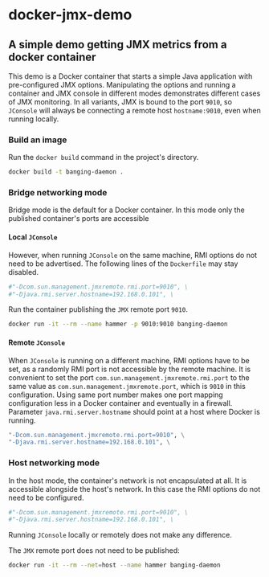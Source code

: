 # docker-jmx-demo
## A simple demo getting JMX metrics from a docker container

This demo is a Docker container that starts a simple Java application with pre-configured JMX options. Manipulating the options and running a container and JMX console in different modes demonstrates different cases of JMX monitoring. In all variants, JMX is bound to the port `9010`, so `JConsole` will always be connecting a remote host `hostname:9010`, even when running locally.

### Build an image

Run the `docker build` command in the project's directory.
```bash
docker build -t banging-daemon .
```

### Bridge networking mode

Bridge mode is the default for a Docker container. In this mode only the published container's ports are accessible

#### Local `JConsole`

However, when running `JConsole` on the same machine, RMI options do not need to be advertised. The following lines of the `Dockerfile` may stay disabled.

```dockerfile
#"-Dcom.sun.management.jmxremote.rmi.port=9010", \
#"-Djava.rmi.server.hostname=192.168.0.101", \
```
Run the container publishing the `JMX` remote port `9010`.

```bash
docker run -it --rm --name hammer -p 9010:9010 banging-daemon
```

#### Remote `JConsole`

When `JConsole` is running on a different machine, RMI options have to be set, as a randomly RMI port is not accessible by the remote machine. It is convenient to set the port `com.sun.management.jmxremote.rmi.port` to the same value as `com.sun.management.jmxremote.port`, which is `9010` in this configuration. Using same port number makes one port mapping configuration less in a Docker container and eventually in a firewall. Parameter `java.rmi.server.hostname` should point at a host where Docker is running.

```dockerfile
"-Dcom.sun.management.jmxremote.rmi.port=9010", \
"-Djava.rmi.server.hostname=192.168.0.101", \
```

### Host networking mode

In the host mode, the container's network is not encapsulated at all. It is accessible alongside the host's network. In this case the RMI options do not need to be configured.

```dockerfile
#"-Dcom.sun.management.jmxremote.rmi.port=9010", \
#"-Djava.rmi.server.hostname=192.168.0.101", \
```

Running `JConsole` locally or remotely does not make any difference.

 The `JMX` remote port does not need to be published:

```bash
docker run -it --rm --net=host --name hammer banging-daemon
```
